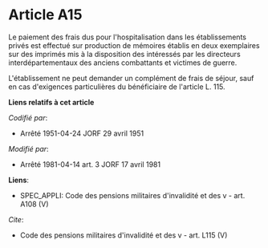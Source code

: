 # Article A15

Le paiement des frais dus pour l'hospitalisation dans les établissements privés est effectué sur production de mémoires
établis en deux exemplaires sur des imprimés mis à la disposition des intéressés par les directeurs interdépartementaux des
anciens combattants et victimes de guerre.

L'établissement ne peut demander un complément de frais de séjour, sauf en cas d'exigences particulières du bénéficiaire de
l'article L. 115.

**Liens relatifs à cet article**

_Codifié par_:

  - Arrêté 1951-04-24 JORF 29 avril 1951

_Modifié par_:

  - Arrêté 1981-04-14 art. 3 JORF 17 avril 1981

**Liens**:

  - SPEC_APPLI: Code des pensions militaires d'invalidité et des v - art. A108 (V)

_Cite_:

  - Code des pensions militaires d'invalidité et des v - art. L115 (V)
